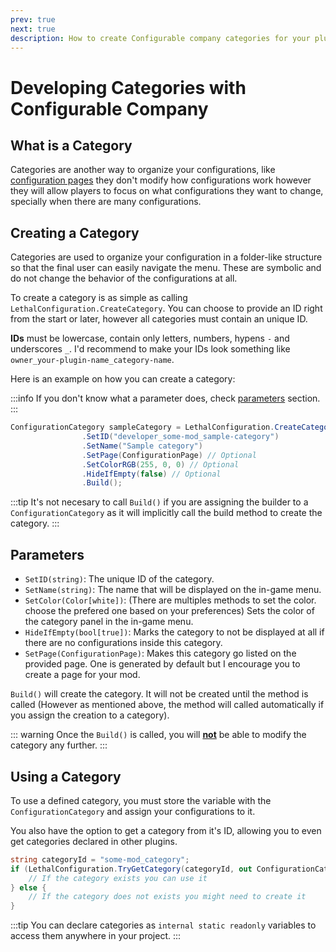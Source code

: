 ```yaml
---
prev: true
next: true
description: How to create Configurable company categories for your plugin and how to use them.
---
```


# Developing Categories with Configurable Company

## What is a Category

Categories are another way to organize your configurations, like [configuration pages](/dev/apis/configurable-company/developing-pages.md) they don't modify how configurations work however they will allow players to focus on what configurations they want to change, specially when there are many configurations.

## Creating a Category

Categories are used to organize your configuration in a folder-like structure so that the final user can easily navigate the menu. These are symbolic and do not change the behavior of the configurations at all.

To create a category is as simple as calling `LethalConfiguration.CreateCategory`. You can choose to provide an ID right from the start or later, however all categories must contain an unique ID.

**IDs** must be lowercase, contain only letters, numbers, hypens `-` and underscores `_`. I'd recommend to make your IDs look something like `owner_your-plugin-name_category-name`.

Here is an example on how you can create a category:

:::info
If you don't know what a parameter does, check [parameters](#parameters) section.
:::
```csharp
ConfigurationCategory sampleCategory = LethalConfiguration.CreateCategory()
                .SetID("developer_some-mod_sample-category")
                .SetName("Sample category")
                .SetPage(ConfigurationPage) // Optional
                .SetColorRGB(255, 0, 0) // Optional
                .HideIfEmpty(false) // Optional
                .Build();
```

:::tip
It's not necesary to call `Build()` if you are assigning the builder to a `ConfigurationCategory` as it will implicitly call the build method to create the category.
:::

## Parameters

-   `SetID(string)`: The unique ID of the category.
-   `SetName(string)`: The name that will be displayed on the in-game menu.
-   `SetColor(Color[white])`: (There are multiples methods to set the color. choose the prefered one based on your preferences) Sets the color of the category panel in the in-game menu.
-   `HideIfEmpty(bool[true])`: Marks the category to not be displayed at all if there are no configurations inside this category.
-   `SetPage(ConfigurationPage)`: Makes this category go listed on the provided page. One is generated by default but I encourage you to create a page for your mod.

`Build()` will create the category. It will not be created until the method is called (However as mentioned above, the method will called automatically if you assign the creation to a category).

::: warning
Once the `Build()` is called, you will <u>**not**</u> be able to modify the category any further.
:::

## Using a Category

To use a defined category, you must store the variable with the `ConfigurationCategory` and assign your configurations to it.

You also have the option to get a category from it's ID, allowing you to even get categories declared in other plugins.

```csharp
string categoryId = "some-mod_category";
if (LethalConfiguration.TryGetCategory(categoryId, out ConfigurationCategory category)) {
    // If the category exists you can use it
} else {
    // If the category does not exists you might need to create it
}
```

:::tip
You can declare categories as `internal static readonly` variables to access them anywhere in your project.
:::
